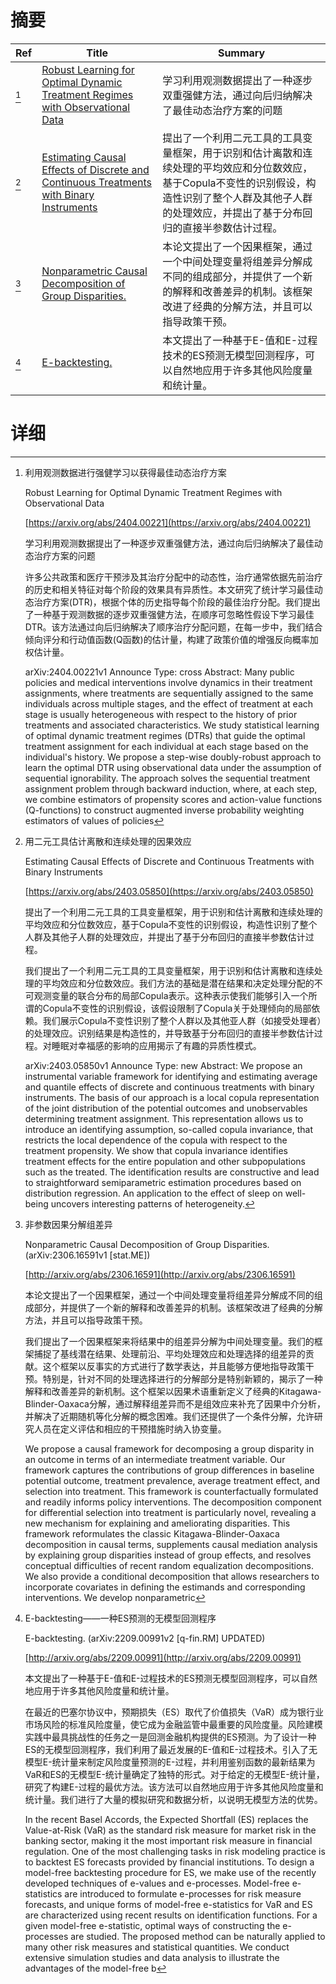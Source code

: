 # 摘要

| Ref | Title | Summary |
| --- | --- | --- |
| [^1] | [Robust Learning for Optimal Dynamic Treatment Regimes with Observational Data](https://arxiv.org/abs/2404.00221) | 学习利用观测数据提出了一种逐步双重强健方法，通过向后归纳解决了最佳动态治疗方案的问题 |
| [^2] | [Estimating Causal Effects of Discrete and Continuous Treatments with Binary Instruments](https://arxiv.org/abs/2403.05850) | 提出了一个利用二元工具的工具变量框架，用于识别和估计离散和连续处理的平均效应和分位数效应，基于Copula不变性的识别假设，构造性识别了整个人群及其他子人群的处理效应，并提出了基于分布回归的直接半参数估计过程。 |
| [^3] | [Nonparametric Causal Decomposition of Group Disparities.](http://arxiv.org/abs/2306.16591) | 本论文提出了一个因果框架，通过一个中间处理变量将组差异分解成不同的组成部分，并提供了一个新的解释和改善差异的机制。该框架改进了经典的分解方法，并且可以指导政策干预。 |
| [^4] | [E-backtesting.](http://arxiv.org/abs/2209.00991) | 本文提出了一种基于E-值和E-过程技术的ES预测无模型回测程序，可以自然地应用于许多其他风险度量和统计量。 |

# 详细

[^1]: 利用观测数据进行强健学习以获得最佳动态治疗方案

    Robust Learning for Optimal Dynamic Treatment Regimes with Observational Data

    [https://arxiv.org/abs/2404.00221](https://arxiv.org/abs/2404.00221)

    学习利用观测数据提出了一种逐步双重强健方法，通过向后归纳解决了最佳动态治疗方案的问题

    

    许多公共政策和医疗干预涉及其治疗分配中的动态性，治疗通常依据先前治疗的历史和相关特征对每个阶段的效果具有异质性。本文研究了统计学习最佳动态治疗方案(DTR)，根据个体的历史指导每个阶段的最佳治疗分配。我们提出了一种基于观测数据的逐步双重强健方法，在顺序可忽略性假设下学习最佳DTR。该方法通过向后归纳解决了顺序治疗分配问题，在每一步中，我们结合倾向评分和行动值函数(Q函数)的估计量，构建了政策价值的增强反向概率加权估计量。

    arXiv:2404.00221v1 Announce Type: cross  Abstract: Many public policies and medical interventions involve dynamics in their treatment assignments, where treatments are sequentially assigned to the same individuals across multiple stages, and the effect of treatment at each stage is usually heterogeneous with respect to the history of prior treatments and associated characteristics. We study statistical learning of optimal dynamic treatment regimes (DTRs) that guide the optimal treatment assignment for each individual at each stage based on the individual's history. We propose a step-wise doubly-robust approach to learn the optimal DTR using observational data under the assumption of sequential ignorability. The approach solves the sequential treatment assignment problem through backward induction, where, at each step, we combine estimators of propensity scores and action-value functions (Q-functions) to construct augmented inverse probability weighting estimators of values of policies 
    
[^2]: 用二元工具估计离散和连续处理的因果效应

    Estimating Causal Effects of Discrete and Continuous Treatments with Binary Instruments

    [https://arxiv.org/abs/2403.05850](https://arxiv.org/abs/2403.05850)

    提出了一个利用二元工具的工具变量框架，用于识别和估计离散和连续处理的平均效应和分位数效应，基于Copula不变性的识别假设，构造性识别了整个人群及其他子人群的处理效应，并提出了基于分布回归的直接半参数估计过程。

    

    我们提出了一个利用二元工具的工具变量框架，用于识别和估计离散和连续处理的平均效应和分位数效应。我们方法的基础是潜在结果和决定处理分配的不可观测变量的联合分布的局部Copula表示。这种表示使我们能够引入一个所谓的Copula不变性的识别假设，该假设限制了Copula关于处理倾向的局部依赖。我们展示Copula不变性识别了整个人群以及其他亚人群（如接受处理者）的处理效应。识别结果是构造性的，并导致基于分布回归的直接半参数估计过程。对睡眠对幸福感的影响的应用揭示了有趣的异质性模式。

    arXiv:2403.05850v1 Announce Type: new  Abstract: We propose an instrumental variable framework for identifying and estimating average and quantile effects of discrete and continuous treatments with binary instruments. The basis of our approach is a local copula representation of the joint distribution of the potential outcomes and unobservables determining treatment assignment. This representation allows us to introduce an identifying assumption, so-called copula invariance, that restricts the local dependence of the copula with respect to the treatment propensity. We show that copula invariance identifies treatment effects for the entire population and other subpopulations such as the treated. The identification results are constructive and lead to straightforward semiparametric estimation procedures based on distribution regression. An application to the effect of sleep on well-being uncovers interesting patterns of heterogeneity.
    
[^3]: 非参数因果分解组差异

    Nonparametric Causal Decomposition of Group Disparities. (arXiv:2306.16591v1 [stat.ME])

    [http://arxiv.org/abs/2306.16591](http://arxiv.org/abs/2306.16591)

    本论文提出了一个因果框架，通过一个中间处理变量将组差异分解成不同的组成部分，并提供了一个新的解释和改善差异的机制。该框架改进了经典的分解方法，并且可以指导政策干预。

    

    我们提出了一个因果框架来将结果中的组差异分解为中间处理变量。我们的框架捕捉了基线潜在结果、处理前沿、平均处理效应和处理选择的组差异的贡献。这个框架以反事实的方式进行了数学表达，并且能够方便地指导政策干预。特别是，针对不同的处理选择进行的分解部分是特别新颖的，揭示了一种解释和改善差异的新机制。这个框架以因果术语重新定义了经典的Kitagawa-Blinder-Oaxaca分解，通过解释组差异而不是组效应来补充了因果中介分析，并解决了近期随机等化分解的概念困难。我们还提供了一个条件分解，允许研究人员在定义评估和相应的干预措施时纳入协变量。

    We propose a causal framework for decomposing a group disparity in an outcome in terms of an intermediate treatment variable. Our framework captures the contributions of group differences in baseline potential outcome, treatment prevalence, average treatment effect, and selection into treatment. This framework is counterfactually formulated and readily informs policy interventions. The decomposition component for differential selection into treatment is particularly novel, revealing a new mechanism for explaining and ameliorating disparities. This framework reformulates the classic Kitagawa-Blinder-Oaxaca decomposition in causal terms, supplements causal mediation analysis by explaining group disparities instead of group effects, and resolves conceptual difficulties of recent random equalization decompositions. We also provide a conditional decomposition that allows researchers to incorporate covariates in defining the estimands and corresponding interventions. We develop nonparametric
    
[^4]: E-backtesting——一种ES预测的无模型回测程序

    E-backtesting. (arXiv:2209.00991v2 [q-fin.RM] UPDATED)

    [http://arxiv.org/abs/2209.00991](http://arxiv.org/abs/2209.00991)

    本文提出了一种基于E-值和E-过程技术的ES预测无模型回测程序，可以自然地应用于许多其他风险度量和统计量。

    

    在最近的巴塞尔协议中，预期损失（ES）取代了价值损失（VaR）成为银行业市场风险的标准风险度量，使它成为金融监管中最重要的风险度量。风险建模实践中最具挑战性的任务之一是回测金融机构提供的ES预测。为了设计一种ES的无模型回测程序，我们利用了最近发展的E-值和E-过程技术。引入了无模型E-统计量来制定风险度量预测的E-过程，并利用鉴别函数的最新结果为VaR和ES的无模型E-统计量确定了独特的形式。对于给定的无模型E-统计量，研究了构建E-过程的最优方法。该方法可以自然地应用于许多其他风险度量和统计量。我们进行了大量的模拟研究和数据分析，以说明无模型方法的优势。

    In the recent Basel Accords, the Expected Shortfall (ES) replaces the Value-at-Risk (VaR) as the standard risk measure for market risk in the banking sector, making it the most important risk measure in financial regulation. One of the most challenging tasks in risk modeling practice is to backtest ES forecasts provided by financial institutions. To design a model-free backtesting procedure for ES, we make use of the recently developed techniques of e-values and e-processes. Model-free e-statistics are introduced to formulate e-processes for risk measure forecasts, and unique forms of model-free e-statistics for VaR and ES are characterized using recent results on identification functions. For a given model-free e-statistic, optimal ways of constructing the e-processes are studied. The proposed method can be naturally applied to many other risk measures and statistical quantities. We conduct extensive simulation studies and data analysis to illustrate the advantages of the model-free b
    

